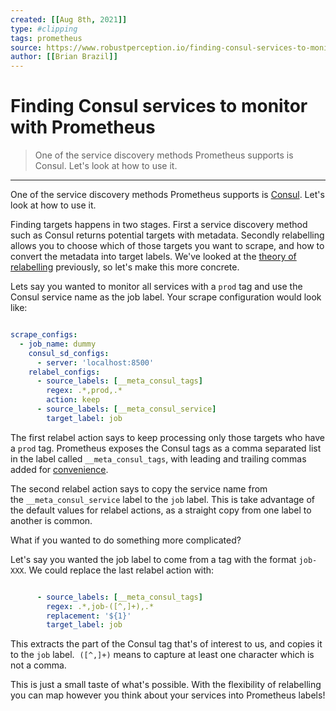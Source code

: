 ```yaml
---
created: [[Aug 8th, 2021]]
type: #clipping
tags: prometheus 
source: https://www.robustperception.io/finding-consul-services-to-monitor-with-prometheus
author: [[Brian Brazil]] 
---
```

# Finding Consul services to monitor with Prometheus

> One of the service discovery methods Prometheus supports is Consul. Let's look at how to use it.

---
One of the service discovery methods Prometheus supports is [Consul](https://prometheus.io/docs/operating/configuration/#%3Cconsul_sd_config%3E). Let's look at how to use it.

Finding targets happens in two stages. First a service discovery method such as Consul returns potential targets with metadata. Secondly relabelling allows you to choose which of those targets you want to scrape, and how to convert the metadata into target labels. We've looked at the [theory of relabelling](http://www.robustperception.io/life-of-a-label/) previously, so let's make this more concrete.

Lets say you wanted to monitor all services with a `prod` tag and use the Consul service name as the job label. Your scrape configuration would look like:
```yaml

scrape_configs:
  - job_name: dummy
    consul_sd_configs:
      - server: 'localhost:8500'
    relabel_configs:
      - source_labels: [__meta_consul_tags]
        regex: .*,prod,.*
        action: keep
      - source_labels: [__meta_consul_service]
        target_label: job
```
The first relabel action says to keep processing only those targets who have a `prod` tag. Prometheus exposes the Consul tags as a comma separated list in the label called `__meta_consul_tags`, with leading and trailing commas added for [convenience](http://www.robustperception.io/little-things-matter/).

The second relabel action says to copy the service name from the `__meta_consul_service` label to the `job` label. This is take advantage of the default values for relabel actions, as a straight copy from one label to another is common.

What if you wanted to do something more complicated?

Let's say you wanted the job label to come from a tag with the format `job-XXX`. We could replace the last relabel action with:
```yaml

      - source_labels: [__meta_consul_tags]
        regex: .*,job-([^,]+),.*
        replacement: '${1}'
        target_label: job
```
This extracts the part of the Consul tag that's of interest to us, and copies it to the `job` label.  `([^,]+)` means to capture at least one character which is not a comma.

This is just a small taste of what's possible. With the flexibility of relabelling you can map however you think about your services into Prometheus labels!
